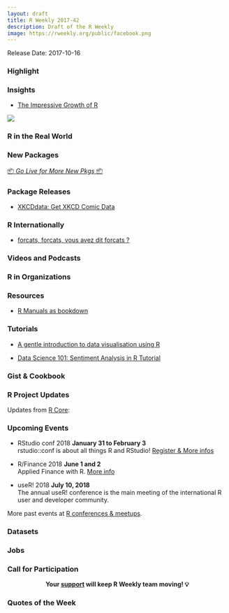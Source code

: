 ```yaml
---
layout: draft
title: R Weekly 2017-42
description: Draft of the R Weekly
image: https://rweekly.org/public/facebook.png
---
```


Release Date: 2017-10-16

###  Highlight


### Insights

+ [The Impressive Growth of R](https://stackoverflow.blog/2017/10/10/impressive-growth-r/)

![](https://zgab33vy595fw5zq-zippykid.netdna-ssl.com/wp-content/uploads/2017/10/plot_tags_time-1-675x675.png)

###  R in the Real World


###  New Packages

<p class="added-hostname"><a href="https://rweekly.org/live" target="_blank" class="externalLink">📦 <i>Go Live for More New Pkgs</i> 📦</a></p>



### Package Releases

+ [XKCDdata: Get XKCD Comic Data](https://cran.r-project.org/web/packages/XKCDdata/index.html)

###  R Internationally

+ [forcats, forcats, vous avez dit forcats ?](https://thinkr.fr/forcats-forcats-vous-avez-dit-forcats/)

###  Videos and Podcasts



###  R in Organizations



###  Resources

+ [R Manuals as bookdown](http://colinfay.me/r-manuals/)


###  Tutorials

+ [A gentle introduction to data visualisation using R](https://eight2late.wordpress.com/2017/10/10/a-gentle-introduction-to-data-visualisation-using-r/)

+ [Data Science 101: Sentiment Analysis in R Tutorial](http://blog.kaggle.com/2017/10/05/data-science-101-sentiment-analysis-in-r-tutorial/)

### Gist & Cookbook


<!--<div class="post-more-begin"></div><div class="post-more-end"></div>-->


###  R Project Updates

Updates from [R Core](http://developer.r-project.org/blosxom.cgi/R-devel/NEWS):



###  Upcoming Events

+ RStudio conf 2018 **January 31 to February 3** <br />
rstudio::conf is about all things R and RStudio! [Register & More infos](https://www.rstudio.com/conference/)

+ R/Finance 2018 **June 1 and 2** <br />
Applied Finance with R. [More info](http://www.rinfinance.com)

+ useR! 2018 **July 10, 2018** <br />
The annual useR! conference is the main meeting of the international R user and developer community.

More past events at [R conferences & meetups](https://conf.rweekly.org).

### Datasets



### Jobs



###  Call for Participation


<p class="hide-support added-hostname support-rweekly" style="text-align: center;font-weight: bold;">Your <a class="non-visited externalLink" href="https://www.patreon.com/rweekly" onclick="pas(this)">support</a> will keep R Weekly team moving! 💡</p>


###  Quotes of the Week
